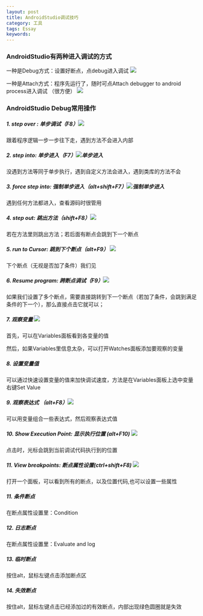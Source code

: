 ```yaml
---
layout: post
title: AndroidStudio调试技巧
category: 工具
tags: Essay
keywords: 
---
```




### AndroidStudio有两种进入调试的方式

一种是Debug方式：设置好断点，点debug进入调试 ![](http://t1.aixinxi.net/o_1c2qlesvm1noepbmll7h9ncjea.png-w.jpg)

一种是Attach方式：程序先运行了，随时可点Attach debugger to android process进入调试 （很方便）  ![](http://t1.aixinxi.net/o_1c2qlg0oi1kft1cfohlg66rsala.png-w.jpg)



### AndroidStudio Debug常用操作

##### 1. step over : 单步调试（F8）![](http://t1.aixinxi.net/o_1c2qll2gf12u66c8cc713kn1d0ha.png-w.jpg)

跟着程序逻辑一步一步往下走，遇到方法不会进入内部

##### 2. step into: 单步进入（F7）![单步进入](http://t1.aixinxi.net/o_1c2qlhl461ros1kg11sbf19mlrp2a.png-w.jpg)

没遇到方法等同于单步执行，遇到自定义方法会进入，遇到类库的方法不会

##### 3. force step into: 强制单步进入（alt+shift+F7）![强制单步进入](http://t1.aixinxi.net/o_1c2qlu1hdfet10i81fpt1va9ha.png-w.jpg)

遇到任何方法都进入，查看源码时很管用

##### 4. step out: 跳出方法（shift+F8）![](http://t1.aixinxi.net/o_1c2ql1tsog591e1fn7436v1638a.png-w.jpg)

若在方法里则跳出方法；若后面有断点会跳到下一个断点

##### 5. run to Cursor: 跳到下个断点（alt+F9） ![](http://t1.aixinxi.net/o_1c2qlvslpagjvm31nmkt0d1p87a.png-w.jpg)

下个断点（无视是否加了条件）我们见

##### 6. Resume program: 跨断点调试（F9）![](http://t1.aixinxi.net/o_1c2qm5e3t1r3kv553gk1s6a1gtla.png-w.jpg)

如果我们设置了多个断点，需要直接跳转到下一个断点（若加了条件，会跳到满足条件的下一个），那么直接点击它就可以； 

##### 7. 观察变量  ![](http://t1.aixinxi.net/o_1c2qm99ub1nu8oeiahb15j0ut4a.png-w.jpg)

首先，可以在Variables面板看到各变量的值

然后，如果Variables里信息太杂，可以打开Watches面板添加要观察的变量

##### 8. 设置变量值

可以通过快速设置变量的值来加快调试速度，方法是在Variables面板上选中变量右键Set Value

##### 9. 观察表达式 （alt+F8）![](http://t1.aixinxi.net/o_1c2qoj7uq77514p51a221qn0ro9a.png-w.jpg)

可以用变量组合一些表达式，然后观察表达式值

##### 10. Show Execution Point: 显示执行位置 (alt+F10) ![](http://t1.aixinxi.net/o_1c2qmhve61c8o1mq414f6m5s1892a.png-w.jpg)

点击时，光标会跳到当前调试代码执行到的位置

##### 11. View breakpoints: 断点属性设置(ctrl+shift+F8) ![](http://t1.aixinxi.net/o_1c2qmclpovis1akl17fm5peehka.png-w.jpg)

打开一个面板，可以看到所有的断点，以及位置代码,也可以设置一些属性

##### 11. 条件断点

在断点属性设置里：Condition

##### 12. 日志断点

在断点属性设置里：Evaluate and log

##### 13. 临时断点

按住alt，鼠标左键点击添加断点区

##### 14. 失效断点

按住alt，鼠标左键点击已经添加过的有效断点，内部出现绿色圆圈就是失效

